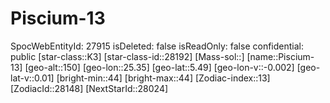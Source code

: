 ﻿---
location: [5.49,25.35,150]
type: Station
tags:
- astro/Star

---

# Piscium-13

SpocWebEntityId: 27915
isDeleted: false
isReadOnly: false
confidential: public
[star-class::K3]
[star-class-id::28192]
[Mass-sol::]
[name::Piscium-13]
[geo-alt::150]
[geo-lon::25.35]
[geo-lat::5.49]
[geo-lon-v::-0.002]
[geo-lat-v::0.01]
[bright-min::44]
[bright-max::44]
[Zodiac-index::13]
[ZodiacId::28148]
[NextStarId::28024]

